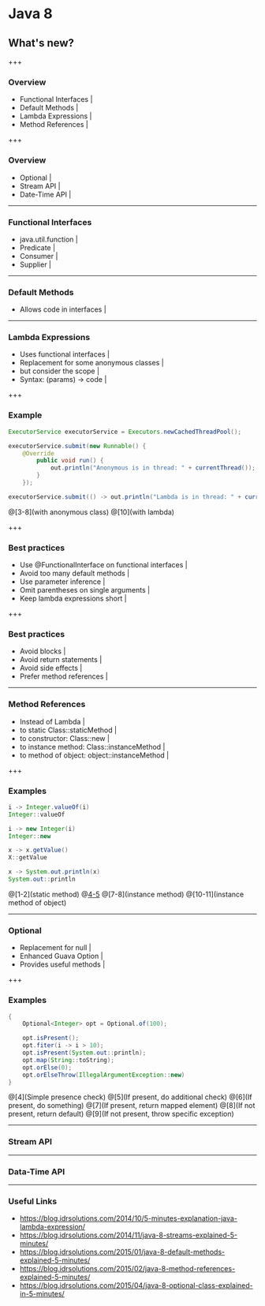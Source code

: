 # Java 8 
## What's new?

+++

### Overview

- Functional Interfaces |
- Default Methods |
- Lambda Expressions |
- Method References |

+++

### Overview

- Optional |
- Stream API |
- Date-Time API |

---

### Functional Interfaces

- java.util.function |
- Predicate |
- Consumer |
- Supplier |

---

### Default Methods

- Allows code in interfaces |

---

### Lambda Expressions

- Uses functional interfaces |
- Replacement for some anonymous classes |
- but consider the scope |
- Syntax: (params) -> code |

+++

### Example

```java
ExecutorService executorService = Executors.newCachedThreadPool();

executorService.submit(new Runnable() {
    @Override
        public void run() {
            out.println("Anonymous is in thread: " + currentThread());
        }
    });

executorService.submit(() -> out.println("Lambda is in thread: " + currentThread()));
```
@[3-8](with anonymous class)
@[10](with lambda)

+++

### Best practices

- Use @FunctionalInterface on functional interfaces |
- Avoid too many default methods |
- Use parameter inference |
- Omit parentheses on single arguments |
- Keep lambda expressions short |

+++

### Best practices

- Avoid blocks |
- Avoid return statements |
- Avoid side effects |
- Prefer method references |

---

### Method References

- Instead of Lambda |
- to static Class::staticMethod |
- to constructor: Class::new |
- to instance method: Class::instanceMethod |
- to method of object: object::instanceMethod |

+++

### Examples

```java
i -> Integer.valueOf(i)
Integer::valueOf

i -> new Integer(i)
Integer::new

x -> x.getValue()
X::getValue

x -> System.out.println(x)
System.out::println
```
@[1-2](static method)
@[4-5](constructor)
@[7-8](instance method)
@[10-11](instance method of object)


---

### Optional

- Replacement for null |
- Enhanced Guava Option |
- Provides useful methods |

+++

### Examples

```java
{
    Optional<Integer> opt = Optional.of(100);

    opt.isPresent();
    opt.fiter(i -> i > 10);
    opt.isPresent(System.out::println);
    opt.map(String::toString);
    opt.orElse(0);
    opt.orElseThrow(IllegalArgumentException::new)
}
```
@[4](Simple presence check)
@[5](If present, do additional check)
@[6](If present, do something)
@[7](If present, return mapped element)
@[8](If not present, return default)
@[9](If not present, throw specific exception)

---

### Stream API


---

### Data-Time API


---

### Useful Links

- https://blog.idrsolutions.com/2014/10/5-minutes-explanation-java-lambda-expression/
- https://blog.idrsolutions.com/2014/11/java-8-streams-explained-5-minutes/
- https://blog.idrsolutions.com/2015/01/java-8-default-methods-explained-5-minutes/
- https://blog.idrsolutions.com/2015/02/java-8-method-references-explained-5-minutes/
- https://blog.idrsolutions.com/2015/04/java-8-optional-class-explained-in-5-minutes/
